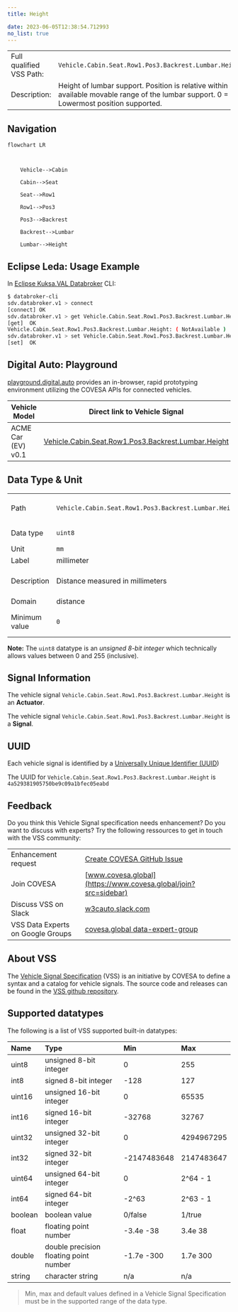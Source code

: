 ```yaml
---
title: Height

date: 2023-06-05T12:38:54.712993
no_list: true
---
```



| | |
|---|---|
| Full qualified VSS Path: | `Vehicle.Cabin.Seat.Row1.Pos3.Backrest.Lumbar.Height` |
| Description: | Height of lumbar support. Position is relative within available movable range of the lumbar support. 0 = Lowermost position supported. |

## Navigation

```mermaid
flowchart LR



    Vehicle-->Cabin

    Cabin-->Seat

    Seat-->Row1

    Row1-->Pos3

    Pos3-->Backrest

    Backrest-->Lumbar

    Lumbar-->Height

```

## Eclipse Leda: Usage Example

In [Eclipse Kuksa.VAL Databroker](https://github.com/eclipse/kuksa.val/tree/master/kuksa_databroker) CLI:



```bash
$ databroker-cli
sdv.databroker.v1 > connect
[connect] OK
sdv.databroker.v1 > get Vehicle.Cabin.Seat.Row1.Pos3.Backrest.Lumbar.Height
[get]  OK
Vehicle.Cabin.Seat.Row1.Pos3.Backrest.Lumbar.Height: ( NotAvailable )
sdv.databroker.v1 > set Vehicle.Cabin.Seat.Row1.Pos3.Backrest.Lumbar.Height 0
[set]  OK
```

## Digital Auto: Playground

[playground.digital.auto](http://digital.auto) provides an in-browser, rapid prototyping environment utilizing the COVESA APIs for connected vehicles. 

| Vehicle Model | Direct link to Vehicle Signal |
|---|---|
| ACME Car (EV) v0.1 | [Vehicle.Cabin.Seat.Row1.Pos3.Backrest.Lumbar.Height](https://digitalauto.netlify.app/model/STLWzk1WyqVVLbfymb4f/cvi/list/Vehicle.Cabin.Seat.Row1.Pos3.Backrest.Lumbar.Height/) |

## Data Type & Unit

| | | |
|---|---|---|
| Path | `Vehicle.Cabin.Seat.Row1.Pos3.Backrest.Lumbar.Height` | [VSS: Addressing nodes](https://covesa.github.io/vehicle_signal_specification/rule_set/basics/) |
| Data type | `uint8` | [VSS: Datatypes](https://covesa.github.io/vehicle_signal_specification/rule_set/data_entry/data_types/) |
| Unit | `mm` | [VSS: Units](https://covesa.github.io/vehicle_signal_specification/rule_set/data_entry/data_unit_types/) |
| Label | millimeter | |
| Description | Distance measured in millimeters | [VSS: Sensors & Actuators](https://covesa.github.io/vehicle_signal_specification/rule_set/data_entry/sensor_actuator/) |
| Domain | distance | [](https://covesa.github.io/vehicle_signal_specification/rule_set/data_entry/data_unit_types/) |
| Minimum value | `0` | [VSS: Sensors & Actuators](https://covesa.github.io/vehicle_signal_specification/rule_set/data_entry/sensor_actuator/) |

**Note:** The `uint8` datatype is an *unsigned 8-bit integer* which technically allows values between 0 and 255 (inclusive).













## Signal Information

The vehicle signal `Vehicle.Cabin.Seat.Row1.Pos3.Backrest.Lumbar.Height` is an **Actuator**.





The vehicle signal `Vehicle.Cabin.Seat.Row1.Pos3.Backrest.Lumbar.Height` is a **Signal**.



## UUID

Each vehicle signal is identified by a [Universally Unique Identifier (UUID](https://en.wikipedia.org/wiki/Universally_unique_identifier))

The UUID for `Vehicle.Cabin.Seat.Row1.Pos3.Backrest.Lumbar.Height` is `4a529381905750be9c09a1bfec05eabd`


## Feedback

Do you think this Vehicle Signal specification needs enhancement? Do you want to discuss with experts? Try the following ressources to get in touch with the VSS community:

| | |
|---|---|
| Enhancement request | [Create COVESA GitHub Issue](https://github.com/COVESA/vehicle_signal_specification/issues/new?body=Please+describe+your+feedback&title=Signal+feedback+Vehicle.Cabin.Seat.Row1.Pos3.Backrest.Lumbar.Height) |
| Join COVESA | [www.covesa.global](https://www.covesa.global/join?src=sidebar) |
| Discuss VSS on Slack | [w3cauto.slack.com](http://w3cauto.slack.com/) |
| VSS Data Experts on Google Groups | [covesa.global data-expert-group](https://groups.google.com/a/covesa.global/g/data-expert-group) |

## About VSS

The [Vehicle Signal Specification](https://covesa.github.io/vehicle_signal_specification/) (VSS)
is an initiative by COVESA to define a syntax and a catalog for vehicle signals.
The source code and releases can be found in the [VSS github repository](https://github.com/COVESA/vehicle_signal_specification).

## Supported datatypes

The following is a list of VSS supported built-in datatypes:

Name       | Type                       | Min  | Max
:----------|:---------------------------|:-----|:---
uint8      | unsigned 8-bit integer     | 0    | 255
int8       | signed 8-bit integer       | -128 | 127
uint16     | unsigned 16-bit integer    |  0   | 65535
int16      | signed 16-bit integer      | -32768 | 32767
uint32     | unsigned 32-bit integer    | 0 | 4294967295
int32      | signed 32-bit integer      | -2147483648 | 2147483647
uint64     | unsigned 64-bit integer    | 0    | 2^64 - 1
int64      | signed 64-bit integer      | -2^63 | 2^63 - 1
boolean    | boolean value              | 0/false | 1/true
float      | floating point number      | -3.4e -38 | 3.4e 38
double     | double precision floating point number | -1.7e -300 | 1.7e 300
string     | character string           | n/a  | n/a

> Min, max and default values defined in a Vehicle Signal Specification must be in the supported range of the data type.
